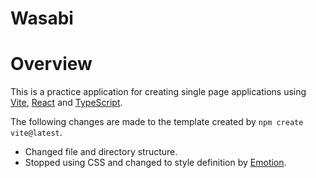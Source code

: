 Wasabi
=====

# Overview

This is a practice application for creating single page applications using [Vite](https://vitejs.dev/), [React](https://reactjs.org/) and [TypeScript](https://www.typescriptlang.org/).

The following changes are made to the template created by `npm create vite@latest`.

- Changed file and directory structure.
- Stopped using CSS and changed to style definition by [Emotion](https://emotion.sh/docs/introduction).
